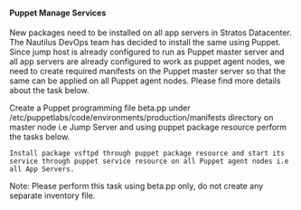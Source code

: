 #### Puppet Manage Services

New packages need to be installed on all app servers in Stratos Datacenter. The Nautilus DevOps team has decided to install the same using Puppet. Since jump host is already configured to run as Puppet master server and all app servers are already configured to work as puppet agent nodes, we need to create required manifests on the Puppet master server so that the same can be applied on all Puppet agent nodes. Please find more details about the task below.

Create a Puppet programming file beta.pp under /etc/puppetlabs/code/environments/production/manifests directory on master node i.e Jump Server and using puppet package resource perform the tasks below.

    Install package vsftpd through puppet package resource and start its service through puppet service resource on all Puppet agent nodes i.e all App Servers.

Note: Please perform this task using beta.pp only, do not create any separate inventory file.
